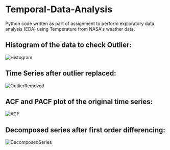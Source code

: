 # Temporal-Data-Analysis
Python code written as part of assignment to perform exploratory data analysis (EDA) using Temperature from NASA's weather data.

## Histogram of the data to check Outlier:
![Histogram](https://github.com/user-attachments/assets/5b99921d-cb09-460b-b15d-4c10014d358c)

## Time Series after outlier replaced:
![OutlierRemoved](https://github.com/user-attachments/assets/1d399d3b-7690-4536-9869-5e1c0d7e1cc8)

## ACF and PACF plot of the original time series:
![ACF](https://github.com/user-attachments/assets/168b74f4-c251-4d5b-b436-07be73f40d99)

## Decomposed series after first order differencing:
![DecomposedSeries](https://github.com/user-attachments/assets/763aa9de-b2c6-4bbf-8af5-35c901355640)

